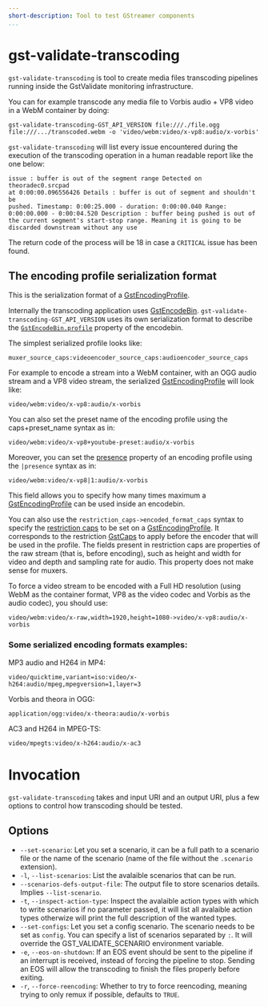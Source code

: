 ```yaml
---
short-description: Tool to test GStreamer components
...
```


# gst-validate-transcoding

`gst-validate-transcoding` is tool to create media files transcoding
pipelines running inside the GstValidate monitoring infrastructure.

You can for example transcode any media file to Vorbis audio + VP8 video
in a WebM container by doing:

    gst-validate-transcoding-GST_API_VERSION file:///./file.ogg file:///.../transcoded.webm -o 'video/webm:video/x-vp8:audio/x-vorbis'

`gst-validate-transcoding` will list every issue encountered during the
execution of the transcoding operation in a human readable report like
the one below:

    issue : buffer is out of the segment range Detected on theoradec0.srcpad
    at 0:00:00.096556426 Details : buffer is out of segment and shouldn't be
    pushed. Timestamp: 0:00:25.000 - duration: 0:00:00.040 Range:
    0:00:00.000 - 0:00:04.520 Description : buffer being pushed is out of
    the current segment's start-stop range. Meaning it is going to be
    discarded downstream without any use

The return code of the process will be 18 in case a `CRITICAL` issue has
been found.

## The encoding profile serialization format

This is the serialization format of a [GstEncodingProfile](GstEncodingProfile).

Internally the transcoding application uses [GstEncodeBin](encodebin).
`gst-validate-transcoding-GST_API_VERSION` uses its own serialization
format to describe the [`GstEncodeBin.profile`](encodebin:profile) property of the
encodebin.

The simplest serialized profile looks like:

    muxer_source_caps:videoencoder_source_caps:audioencoder_source_caps

For example to encode a stream into a WebM container, with an OGG audio
stream and a VP8 video stream, the serialized [GstEncodingProfile](GstEncodingProfile)
will look like:

    video/webm:video/x-vp8:audio/x-vorbis

You can also set the preset name of the encoding profile using the
caps+preset\_name syntax as in:

    video/webm:video/x-vp8+youtube-preset:audio/x-vorbis

Moreover, you can set the [presence](gst_encoding_profile_set_presence) property
of an encoding profile using the `|presence` syntax as in:

    video/webm:video/x-vp8|1:audio/x-vorbis

This field allows you to specify how many times maximum a
[GstEncodingProfile](GstEncodingProfile) can be used inside an encodebin.

You can also use the `restriction_caps->encoded_format_caps` syntax to
specify the [restriction caps](GstEncodingProfile:restriction-caps)
to be set on a [GstEncodingProfile](GstEncodingProfile). It
corresponds to the restriction [GstCaps](GstCaps) to apply before the encoder
that will be used in the profile. The fields present in restriction caps
are properties of the raw stream (that is, before encoding), such as
height and width for video and depth and sampling rate for audio. This
property does not make sense for muxers.

To force a video stream to be encoded with a Full HD resolution (using
WebM as the container format, VP8 as the video codec and Vorbis as the
audio codec), you should use:

    video/webm:video/x-raw,width=1920,height=1080->video/x-vp8:audio/x-vorbis

### Some serialized encoding formats examples:

MP3 audio and H264 in MP4:

<div class="informalexample">

    video/quicktime,variant=iso:video/x-h264:audio/mpeg,mpegversion=1,layer=3

</div>

Vorbis and theora in OGG:

<div class="informalexample">

    application/ogg:video/x-theora:audio/x-vorbis

</div>

AC3 and H264 in MPEG-TS:

<div class="informalexample">

    video/mpegts:video/x-h264:audio/x-ac3

</div>

# Invocation

`gst-validate-transcoding` takes and input URI and an output URI, plus a
few options to control how transcoding should be tested.

## Options

* `--set-scenario`: Let you set a scenario, it can be a full path to a scenario file or
  the name of the scenario (name of the file without the `.scenario`
  extension).
* `-l`, `--list-scenarios`: List the avalaible scenarios that can be run.
* `--scenarios-defs-output-file`: The output file to store scenarios details. Implies
  `--list-scenario`.
* `-t`, `--inspect-action-type`: Inspect the avalaible action types with which to write scenarios if
  no parameter passed, it will list all avalaible action types
  otherwize will print the full description of the wanted types.
* `--set-configs`: Let you set a config scenario. The scenario needs to be set as
  `config`. You can specify a list of scenarios separated by `:`. It
  will override the GST\_VALIDATE\_SCENARIO environment variable.
* `-e`, `--eos-on-shutdown`: If an EOS event should be sent to the pipeline if an interrupt is
  received, instead of forcing the pipeline to stop. Sending an EOS
  will allow the transcoding to finish the files properly before
  exiting.
* `-r`, `--force-reencoding`: Whether to try to force reencoding, meaning trying to only remux if
  possible, defaults to `TRUE`.
